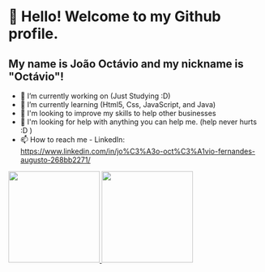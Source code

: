 # 👋 Hello! Welcome to my Github profile.
## My name is João Octávio and my nickname is "Octávio"!

- 🔭 I’m currently working on (Just Studying :D)
- 🌱 I’m currently learning (Html5, Css, JavaScript, and Java)
- 👯 I'm looking to improve my skills to help other businesses
- 🤔 I'm looking for help with anything you can help me. (help never hurts :D )
- 📫 How to reach me - LinkedIn: https://www.linkedin.com/in/jo%C3%A3o-oct%C3%A1vio-fernandes-augusto-268bb2271/

<div>
<a href="https://github.com/seu-usuário-aqui">
<img loading="lazy" height="180em" src="https://github-readme-stats.vercel.app/api/top-langs/?username=octferndev&layout=compact&langs_count=7&theme=dracula"/>
<img loading="lazy" height="180em" src="https://github-readme-stats.vercel.app/api?username=octferndev&show_icons=true&theme=dracula&include_all_commits=true&count_private=true"/>
</div>
